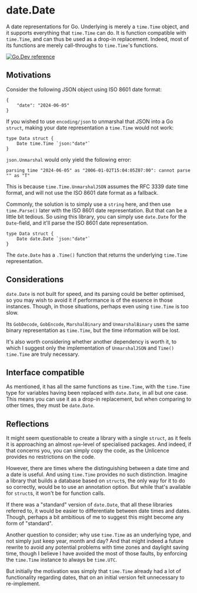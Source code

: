 date.Date
=========

A date representations for Go.  Underlying is merely a `time.Time` object, and
it supports everything that `time.Time` can do.  It is function compatible with
`time.Time`, and can thus be used as a drop-in replacement.  Indeed, most of its
functions are merely call-throughs to `time.Time`'s functions.

[![Go.Dev reference](https://img.shields.io/badge/go.dev-reference-blue?logo=go&logoColor=white)](https://pkg.go.dev/github.com/svip/date?tab=doc)

Motivations
-----------

Consider the following JSON object using ISO 8601 date format:

```
{
	"date": "2024-06-05"
}
```

If you wished to use `encoding/json` to unmarshal that JSON into a Go `struct`,
making your date representation a `time.Time` would not work:

```
type Data struct {
	Date time.Time `json:"date"`
}
```

`json.Unmarshal` would only yield the following error:

```
parsing time "2024-06-05" as "2006-01-02T15:04:05Z07:00": cannot parse "" as "T"
```

This is because `time.Time.UnmarshalJSON` assumes the RFC 3339 date time format,
and will not use the ISO 8601 date format as a fallback.

Commonly, the solution is to simply use a `string` here, and then use
`time.Parse()` later with the ISO 8601 date representation.  But that can be a
little bit tedious.  So using this library, you can simply use `date.Date` for
the `Date`-field, and it'll parse the ISO 8601 date representation.

```
type Data struct {
	Date date.Date `json:"date"`
}
```

The `date.Date` has a `.Time()` function that returns the underlying `time.Time`
representation.

Considerations
--------------

`date.Date` is not built for speed, and its parsing could be better optimised,
so you may wish to avoid it if performance is of the essence in those instances.
Though, in those situations, perhaps even using `time.Time` is too slow.

Its `GobDecode`, `GobEncode`, `MarshalBinary` and `UnmarshalBinary` uses the
same binary representation as `time.Time`, but the time information will be
lost.

It's also worth considering whether another dependency is worth it, to which
I suggest only the implementation of `UnmarshalJSON` and `Time() time.Time` are
truly necessary.

Interface compatible
--------------------

As mentioned, it has all the same functions as `time.Time`, with the
`time.Time` type for variables having been replaced with `date.Date`, in all
but one case.  This means you can use it as a drop-in replacement, but when
comparing to other times, they must be `date.Date`.

Reflections
-----------

It might seem questionable to create a library with a single `struct`, as it
feels it is approaching an almost `npm`-level of specialised packages.  And
indeed, if that concerns you, you can simply copy the code, as the Unlicence
provides no restrictions on the code.

However, there are times where the distinguishing between a date time and a
date is useful.  And using `time.Time` provides no such distinction.  Imagine
a library that builds a database based on `struct`s, the only way for it to do
so correctly, would be to use an annotation option.  But while that's available
for `struct`s, it won't be for function calls.

If there was a "standard" version of `date.Date`, that all these libraries
referred to, it would be easier to differentiate between date times and dates.
Though, perhaps a bit ambitious of me to suggest this might become any form of
"standard".

Another question to consider; why use `time.Time` as an underlying type, and
not simply just keep year, month and day?  And that might indeed a future
rewrite to avoid any potential problems with time zones and daylight saving
time, though I believe I have avoided the most of those faults, by enforcing the
`time.Time` instance to always be `time.UTC`.

But initially the motivation was simply that `time.Time` already had a lot of
functionality regarding dates, that on an initial version felt unnecessary to
re-implement.
